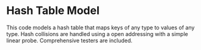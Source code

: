 # Hash Table Model
This code models a hash table that maps keys of any type to values of any type. Hash collisions are handled using a open addressing with a simple linear probe.
Comprehensive testers are included.

